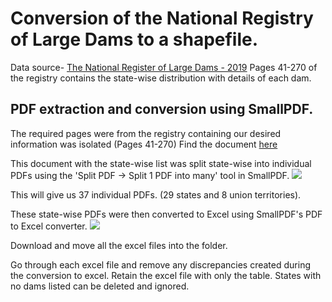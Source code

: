 # Conversion of the National Registry of Large Dams to a shapefile.

Data source- [The National Register of Large Dams - 2019](https://cwc.gov.in/sites/default/files/nrld06042019.pdf)
Pages 41-270 of the registry contains the state-wise distribution with details of each dam. 

## PDF extraction and conversion using SmallPDF.
The required pages were from the registry containing our desired information was isolated (Pages 41-270)
Find the document [here](https://github.com/doorkn-b/Shapefile-for-NRD-Documentation/blob/main/Files/NRLD%20Isolated%20PDF.pdf)

This document with the state-wise list was split state-wise into individual PDFs using the 'Split PDF -> Split 1 PDF into many' tool in SmallPDF.
![](https://github.com/doorkn-b/Shapefile-for-NRD-Documentation/blob/main/Documentation%20Images/splitsmallpdf.png)

This will give us 37 individual PDFs. (29 states and 8 union territories). 

These state-wise PDFs were then converted to Excel using SmallPDF's PDF to Excel converter.
![](https://github.com/doorkn-b/Shapefile-for-NRD-Documentation/blob/main/Documentation%20Images/pdf%20to%20excel.png)

Download and move all the excel files into the folder. 

Go through each excel file and remove any discrepancies created during the conversion to excel. Retain the excel file with only the table. States with no dams listed can be deleted and ignored.



